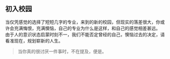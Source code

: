 ## 初入校园

当仅凭感觉的选择了短短几字的专业，来到的新的校园，但现实的落差很大，你或许会充满悔恨，充满懊恼，自己的专业为什么是这样，和自己的感觉相差甚远。</br>
由于人的意识状态启蒙时刻不一，我们不能否定曾经的自己，懊恼过去的决定，请看准现在，规划崭新的人生。</br>

> 当你真的很讨厌一件事时，不在提及，便是。
